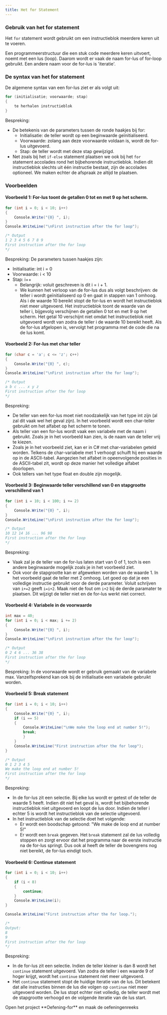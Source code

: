 ```yaml
---
title: Het for Statement
---
```


### Gebruik van het for statement

Het `for` statement wordt gebruikt om een instructieblok meerdere keren uit te voeren.

Een programmeerstructuur die een stuk code meerdere keren uitvoert, noemt met een lus (loop). Daarom wordt er vaak de naam for-lus of for-loop gebruikt. Een andere naam voor de for-lus is 'iteratie'.

### De syntax van het for statement

De algemene syntax van een for-lus ziet er als volgt uit:

```csharp
for (initialisatie; voorwaarde; stap)
{
    te herhalen instructieblok
}
```

Bespreking:

* De betekenis van de parameters tussen de ronde haakjes bij for:
  - Initialisatie: de teller wordt op een beginwaarde geïnitialiseerd.
  - Voorwaarde: zolang aan deze voorwaarde voldaan is, wordt de for-lus uitgevoerd.
  - Stap: de teller wordt met deze stap gewijzigd.
* Net zoals bij het `if-else` statement plaatsen we ook bij het `for` statement accolades rond het bijbehorende instructieblok. Indien dit instructieblok slechts uit één instructie bestaat, zijn de accolades optioneel. We maken echter de afspraak ze altijd te plaatsen.

### Voorbeelden

#### Voorbeeld 1: For-lus toont de getallen 0 tot en met 9 op het scherm.

```csharp
for (int i = 0; i < 10; i++)
{
    Console.Write("{0} ", i);
}
Console.WriteLine("\nFirst instruction after the for loop");

/* Output
1 2 3 4 5 6 7 8 9
First instruction after the for loop
*/
```
Bespreking:
De parameters tussen haakjes zijn:
* Initialisatie: int i = 0
* Voorwaarde: i < 10
* Stap: i++
    * Belangrijk: voluit geschreven is dit i = i + 1.
    * We kunnen het verloop van de for-lus dus als volgt beschrijven: de teller i wordt geïnitialiseerd op 0 en gaat in stappen van 1 omhoog. Als i de waarde 10 bereikt stopt de for-lus en wordt het instructieblok niet meer uitgevoerd.
Het instructieblok toont de waarde van de teller i, bijgevolg verschijnen de getallen 0 tot en met 9 op het scherm.
Het getal 10 verschijnt niet omdat het instructieblok niet uitgevoerd wordt van zodra de teller i de waarde 10 bereikt heeft.
Als de for-lus afgelopen is, vervolgt het programma met de code die na de lus komt.

#### Voorbeeld 2: For-lus met char teller

```csharp
for (char c = 'a'; c <= 'z'; c++)
{
    Console.Write("{0} ", c);
}
Console.WriteLine("\nFirst instruction after the for loop");

/* Output
a b c ... x y z
First instruction after the for loop
*/
```
Bespreking:
* De teller van een for-lus moet niet noodzakelijk van het type int zijn (al zal dit vaak wel het geval zijn). In het voorbeeld wordt een char-teller gebruikt om het alfabet op het scherm te tonen.
* Als teller van een for-lus wordt vaak een variabele met de naam i gebruikt. Zoals je in het voorbeeld kan zien, is de naam van de teller vrij te kiezen.
* Zoals je in het voorbeeld ziet, kan er in C# met char-variabelen geteld worden. Telkens de char-variabele met 1 verhoogt schuift hij een waarde op in de ASCII-tabel. Aangezien het alfabet in opeenvolgende posities in de ASCII-tabel zit, wordt op deze manier het volledige alfabet doorlopen.
* Ook tellers van het type float en double zijn mogelijk.

#### Voorbeeld 3: Beginwaarde teller verschillend van 0 en stapgrootte verschillend van 1

```csharp
for (int i = 10; i < 100; i += 2)
{
    Console.Write("{0} ", i);
}
Console.WriteLine("\nFirst instruction after the for loop");

/* Output
10 12 14 16 ... 96 98
First instruction after the for loop
*/
```

Bespreking:
* Vaak zal je de teller van de for-lus laten start van 0 of 1, toch is een andere beginwaarde mogelijk zoals je in het voorbeeld ziet.
* Ook voor de stapgrootte kan er afgeweken worden van de waarde 1. In het voorbeeld gaat de teller met 2 omhoog. Let goed op dat je een volledige instructie gebruikt voor de derde parameter. Voluit schrijven van `i+=2` geeft `i=i+2`. Maak niet de fout om `i+2` bij de derde paramater te plaatsen. Dit wijzigt de teller niet en de for-lus werkt niet correct.

#### Voorbeeld 4: Variabele in de voorwaarde

```csharp
int max = 40;
for (int i = 0; i < max; i += 2)
{
    Console.Write("{0} ", i);
}
Console.WriteLine("\nFirst instruction after the for loop");

/* Output
0 2 4 6 ... 36 38
First instruction after the for loop
*/
```

Bespreking:
In de voorwaarde wordt er gebruik gemaakt van de variabele max. Vanzelfsprekend kan ook bij de initialisatie een variabele gebruikt worden.

#### Voorbeeld 5: Break statement

```csharp
for (int i = 0; i < 10; i++)
{
    Console.Write("{0} ", i);
    if (i == 5)
    {
        Console.WriteLine("\nWe make the loop end at number 5!");
        break;
        }
    }
    Console.WriteLine("First instruction after the for loop");
}

/* Output
0 1 2 3 4 5
We make the loop end at number 5!
First instruction after the for loop
*/
```
Bespreking:
* In de for-lus zit een selectie. Bij elke lus wordt er getest of de teller de waarde 5 heeft. Indien dit niet het geval is, wordt het bijbehorende instructieblok niet uitgevoerd en loopt de lus door. Indien de teller i echter 5 is wordt het instructieblok van de selectie uitgevoerd.
* In het instructieblok van de selectie doet het volgende:
    * Er wordt een boodschap getoond: "We make de loop end at number 5!"
    * Er wordt een `break` gegeven. Het `break` statement zal de lus volledig stoppen en zorgt ervoor dat het programma naar de eerste instructie na de for-lus springt. Dus ook al heeft de teller de bovengrens nog niet bereikt, de for-lus eindigt toch.

#### Voorbeeld 6: Continue statement

```csharp
for (int i = 0; i < 10; i++)
{
    if (i < 8)
    {
        continue;
    }
    Console.WriteLine(i);
}

Console.WriteLine("First instruction after the for loop.");

/*
Output:
8
9
First instruction after the for loop
*/
```

Bespreking:
* In de for-lus zit een selectie. Indien de teller kleiner is dan 8 wordt het `continue` statement uitgevoerd. Van zodra de teller i een waarde 9 of hoger krijgt, wordt het `continue` statement niet meer uitgevoerd.
* Het `continue` statement stopt de huidige iteratie van de lus. Dit betekent dat alle instructies binnen de lus die volgen op `continue` niet meer uitgevoerd worden. De lus stopt echter niet volledig, de teller wordt met de stapgrootte verhoogd en de volgende iteratie van de lus start.

<div class="note oefening">
<p>Open het project **Oefening-for** en maak de oefeningenreeks</p>
</div>
